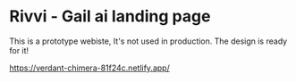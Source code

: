 # Rivvi - Gail ai landing page

This is a prototype webiste, It's not used in production. The design is ready for it!


https://verdant-chimera-81f24c.netlify.app/ 

